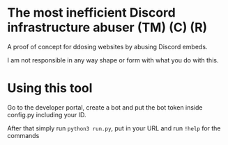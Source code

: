 # The most inefficient Discord infrastructure abuser (TM) (C) (R)
A proof of concept for ddosing websites by abusing Discord embeds.

I am not responsible in any way shape or form with what you do with this.

# Using this tool
Go to the developer portal, create a bot and put the bot token inside config.py including your ID.

After that simply run `python3 run.py`, put in your URL and run `!help` for the commands
